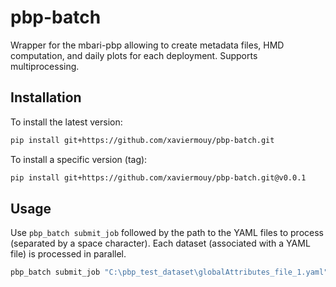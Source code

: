 # pbp-batch

Wrapper for the mbari-pbp allowing to create metadata files, HMD computation, and daily plots for each deployment. Supports multiprocessing.

## Installation

To install the latest version:

```bash
pip install git+https://github.com/xaviermouy/pbp-batch.git
```

To install a specific version (tag):

```bash
pip install git+https://github.com/xaviermouy/pbp-batch.git@v0.0.1
```

## Usage

Use `pbp_batch submit_job` followed by the path to the YAML files to process (separated by a space character). Each dataset (associated with a YAML file) is processed in parallel.

```bash
pbp_batch submit_job "C:\pbp_test_dataset\globalAttributes_file_1.yaml" "C:\pbp_test_dataset\globalAttributes_file_2.yaml"
```

